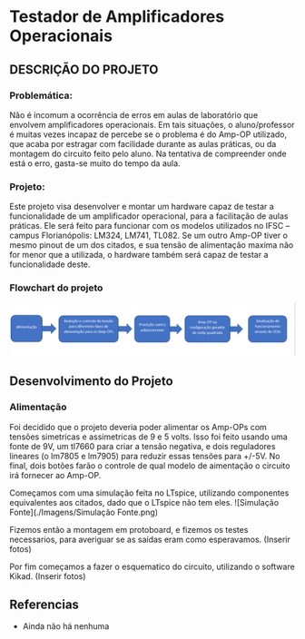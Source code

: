# Testador de Amplificadores Operacionais

## DESCRIÇÃO DO PROJETO

### Problemática:
Não é incomum a ocorrência de erros em aulas de laboratório que envolvem amplificadores operacionais. Em tais situações, o aluno/professor é muitas vezes incapaz de percebe se o problema é do Amp-OP utilizado, que acaba por estragar com facilidade durante as aulas práticas, ou da montagem do circuito feito pelo aluno. Na tentativa de compreender onde está o erro, gasta-se muito do tempo da aula.

### Projeto:
Este projeto visa desenvolver e montar um hardware capaz de testar a funcionalidade de um amplificador operacional, para a facilitação de aulas práticas. Ele será feito para funcionar com os modelos utilizados no IFSC – campus Florianópolis: LM324, LM741, TL082. Se um outro Amp-OP tiver o mesmo pinout de um dos citados, e sua tensão de alimentação maxima não for menor que a utilizada, o hardware também será capaz de testar a funcionalidade deste.

### Flowchart do projeto
![FlowChart](./Imagens/FlowChart.png)

## Desenvolvimento do Projeto

### Alimentação
Foi decidido que o projeto deveria poder alimentar os Amp-OPs com tensões simetricas e assimetricas de 9 e 5 volts. Isso foi feito usando uma fonte de 9V, um tl7660 para criar a tensão negativa, e dois reguladores lineares (o lm7805 e lm7905) para reduzir essas tensões para +/-5V. No final, dois botões farão o controle de qual modelo de aimentação o circuito irá fornecer ao Amp-OP.

Começamos com uma simulação feita no LTspice, utilizando componentes equivalentes aos citados, dado que o LTspice não tem eles.
![Simulação Fonte](./Imagens/Simulação Fonte.png)

Fizemos então a montagem em protoboard, e fizemos os testes necessarios, para averiguar se as saídas eram como esperavamos.
(Inserir fotos)

Por fim começamos a fazer o esquematico do circuito, utilizando o software Kikad.
(Inserir fotos)

## Referencias
- Ainda não há nenhuma
